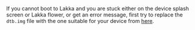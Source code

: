 If you cannot boot to Lakka and you are stuck either on the device splash screen or Lakka flower, or get an error message, first try to replace the `dtb.img` file with the one suitable for your device from [here](https://kszaq.libreelec.tv/s912/8.2/device_trees/).